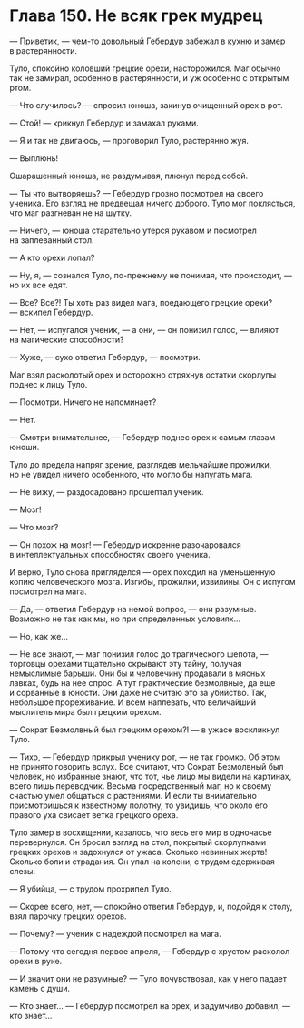 # Глава 150. Не всяк грек мудрец

— Приветик, — чем-то довольный Гебердур забежал в кухню и замер в растерянности.

Туло, спокойно коловший грецкие орехи, насторожился. Маг обычно так не замирал, особенно в растерянности, и уж особенно с открытым ртом.

— Что случилось? — спросил юноша, закинув очищенный орех в рот.

— Стой! — крикнул Гебердур и замахал руками.

— Я и так не двигаюсь, — проговорил Туло, растерянно жуя.

— Выплюнь!

Ошарашенный юноша, не раздумывая, плюнул перед собой.

— Ты что вытворяешь? — Гебердур грозно посмотрел на своего ученика. Его взгляд не предвещал ничего доброго. Туло мог поклясться, что маг разгневан не на шутку.

— Ничего, — юноша старательно утерся рукавом и посмотрел на заплеванный стол.

— А кто орехи лопал?

— Ну, я, — сознался Туло, по-прежнему не понимая, что происходит, — но их все едят.

— Все? Все?! Ты хоть раз видел мага, поедающего грецкие орехи? — вскипел Гебердур.

— Нет, — испугался ученик, — а они, — он понизил голос, — влияют на магические способности?

— Хуже, — сухо ответил Гебердур, — посмотри.

Маг взял расколотый орех и осторожно отряхнув остатки скорлупы поднес к лицу Туло.

— Посмотри. Ничего не напоминает?

— Нет.

— Смотри внимательнее, — Гебердур поднес орех к самым глазам юноши.

Туло до предела напряг зрение, разглядев мельчайшие прожилки, но не увидел ничего особенного, что могло бы напугать мага.

— Не вижу, — раздосадовано прошептал ученик.

— Мозг!

— Что мозг?

— Он похож на мозг! — Гебердур искренне разочаровался в интеллектуальных способностях своего ученика.

И верно, Туло снова пригляделся — орех походил на уменьшенную копию человеческого мозга. Изгибы, прожилки, извилины. Он с испугом посмотрел на мага.

— Да, — ответил Гебердур на немой вопрос, — они разумные. Возможно не так как мы, но при определенных условиях... 

— Но, как же...

— Не все знают, — маг понизил голос до трагического шепота, — торговцы орехами тщательно скрывают эту тайну, получая немыслимые барыши. Они бы и человечину продавали в мясных лавках, будь на нее спрос. А тут практические безмолвные, да еще и сорванные в юности. Они даже не считаю это за убийство. Так, небольшое прореживание. И всем наплевать, что величайший мыслитель мира был грецким орехом.

— Сократ Безмолвный был грецким орехом?! — в ужасе воскликнул Туло.

— Тихо, — Гебердур прикрыл ученику рот, — не так громко. Об этом не принято говорить вслух. Все считают, что Сократ Безмолвный был человек, но избранные знают, что тот, чье лицо мы видели на картинах, всего лишь переводчик. Весьма посредственный маг, но к своему счастью умел общаться с растениями. И если ты внимательно присмотришься к известному полотну, то увидишь, что около его правого уха свисает ветка грецкого ореха. 

Туло замер в восхищении, казалось, что весь его мир в одночасье перевернулся. Он бросил взгляд на стол, покрытый скорлупками грецких орехов и задохнулся от ужаса. Сколько невинных жертв! Сколько боли и страдания. Он упал на колени, с трудом сдерживая слезы.

— Я убийца, — с трудом прохрипел Туло.

— Скорее всего, нет, — спокойно ответил Гебердур, и, подойдя к столу, взял парочку грецких орехов.

— Почему? — ученик с надеждой посмотрел на мага.

— Потому что сегодня первое апреля, — Гебердур с хрустом расколол орехи в руке. 

— И значит они не разумные? — Туло почувствовал, как у него падает камень с души.

— Кто знает... — Гебердур посмотрел на орех, и задумчиво добавил, — кто знает...

